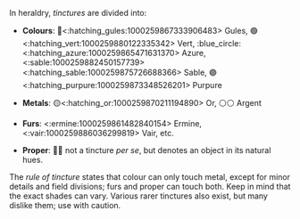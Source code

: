 In heraldry, *tinctures* are divided into:

- **Colours**: :red_circle:<:hatching_gules:1000259867333906483> Gules, :green_circle:<:hatching_vert:1000259880122335342> Vert, :blue_circle:<:hatching_azure:1000259865471631370> Azure, <:sable:1000259882450157739><:hatching_sable:1000259875726688366> Sable, :purple_circle:<:hatching_purpure:1000259873348526201> Purpure

- **Metals**: :yellow_circle:<:hatching_or:1000259870211194890> Or, :white_circle::white_circle: Argent

- **Furs**: <:ermine:1000259861482840154> Ermine, <:vair:1000259886036299819> Vair, etc.

- **Proper**: :evergreen_tree::european_castle: not a tincture *per se*, but denotes an object in its natural hues.

The *rule of tincture* states that colour can only touch metal, except for minor details and field divisions; furs and proper can touch both. Keep in mind that the exact shades can vary. Various rarer tinctures also exist, but many dislike them; use with caution.
